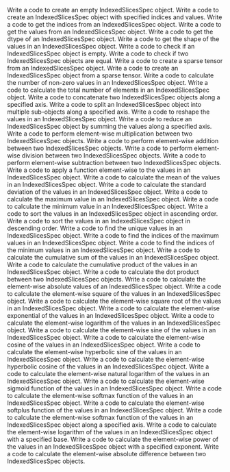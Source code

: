 Write a code to create an empty IndexedSlicesSpec object.
Write a code to create an IndexedSlicesSpec object with specified indices and values.
Write a code to get the indices from an IndexedSlicesSpec object.
Write a code to get the values from an IndexedSlicesSpec object.
Write a code to get the dtype of an IndexedSlicesSpec object.
Write a code to get the shape of the values in an IndexedSlicesSpec object.
Write a code to check if an IndexedSlicesSpec object is empty.
Write a code to check if two IndexedSlicesSpec objects are equal.
Write a code to create a sparse tensor from an IndexedSlicesSpec object.
Write a code to create an IndexedSlicesSpec object from a sparse tensor.
Write a code to calculate the number of non-zero values in an IndexedSlicesSpec object.
Write a code to calculate the total number of elements in an IndexedSlicesSpec object.
Write a code to concatenate two IndexedSlicesSpec objects along a specified axis.
Write a code to split an IndexedSlicesSpec object into multiple sub-objects along a specified axis.
Write a code to reshape the values in an IndexedSlicesSpec object.
Write a code to reduce an IndexedSlicesSpec object by summing the values along a specified axis.
Write a code to perform element-wise multiplication between two IndexedSlicesSpec objects.
Write a code to perform element-wise addition between two IndexedSlicesSpec objects.
Write a code to perform element-wise division between two IndexedSlicesSpec objects.
Write a code to perform element-wise subtraction between two IndexedSlicesSpec objects.
Write a code to apply a function element-wise to the values in an IndexedSlicesSpec object.
Write a code to calculate the mean of the values in an IndexedSlicesSpec object.
Write a code to calculate the standard deviation of the values in an IndexedSlicesSpec object.
Write a code to calculate the maximum value in an IndexedSlicesSpec object.
Write a code to calculate the minimum value in an IndexedSlicesSpec object.
Write a code to sort the values in an IndexedSlicesSpec object in ascending order.
Write a code to sort the values in an IndexedSlicesSpec object in descending order.
Write a code to find the unique values in an IndexedSlicesSpec object.
Write a code to find the indices of the maximum values in an IndexedSlicesSpec object.
Write a code to find the indices of the minimum values in an IndexedSlicesSpec object.
Write a code to calculate the cumulative sum of the values in an IndexedSlicesSpec object.
Write a code to calculate the cumulative product of the values in an IndexedSlicesSpec object.
Write a code to calculate the dot product between two IndexedSlicesSpec objects.
Write a code to calculate the element-wise absolute values of an IndexedSlicesSpec object.
Write a code to calculate the element-wise square of the values in an IndexedSlicesSpec object.
Write a code to calculate the element-wise square root of the values in an IndexedSlicesSpec object.
Write a code to calculate the element-wise exponential of the values in an IndexedSlicesSpec object.
Write a code to calculate the element-wise logarithm of the values in an IndexedSlicesSpec object.
Write a code to calculate the element-wise sine of the values in an IndexedSlicesSpec object.
Write a code to calculate the element-wise cosine of the values in an IndexedSlicesSpec object.
Write a code to calculate the element-wise hyperbolic sine of the values in an IndexedSlicesSpec object.
Write a code to calculate the element-wise hyperbolic cosine of the values in an IndexedSlicesSpec object.
Write a code to calculate the element-wise natural logarithm of the values in an IndexedSlicesSpec object.
Write a code to calculate the element-wise sigmoid function of the values in an IndexedSlicesSpec object.
Write a code to calculate the element-wise softmax function of the values in an IndexedSlicesSpec object.
Write a code to calculate the element-wise softplus function of the values in an IndexedSlicesSpec object.
Write a code to calculate the element-wise softmax function of the values in an IndexedSlicesSpec object along a specified axis.
Write a code to calculate the element-wise logarithm of the values in an IndexedSlicesSpec object with a specified base.
Write a code to calculate the element-wise power of the values in an IndexedSlicesSpec object with a specified exponent.
Write a code to calculate the element-wise absolute difference between two IndexedSlicesSpec objects.